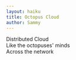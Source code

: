 ```yaml
---
layout: haiku
title: Octopus Cloud
author: Sammy
---
```


Distributed Cloud <br>
Like the octopuses' minds <br>
Across the network <br>
